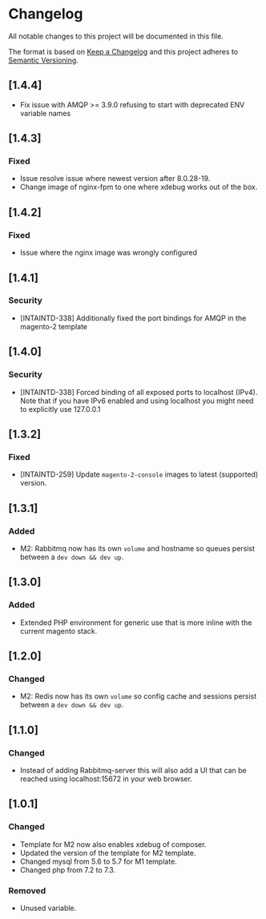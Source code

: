 # Changelog
All notable changes to this project will be documented in this file.

The format is based on [Keep a Changelog](http://keepachangelog.com/en/1.0.0/)
and this project adheres to [Semantic Versioning](http://semver.org/spec/v2.0.0.html).

## [1.4.4]
- Fix issue with AMQP >= 3.9.0 refusing to start with deprecated ENV variable names

## [1.4.3]
### Fixed
- Issue resolve issue where newest version after 8.0.28-19.
- Change image of nginx-fpm to one where xdebug works out of the box.

## [1.4.2]
### Fixed
- Issue where the nginx image was wrongly configured

## [1.4.1]
### Security
- [INTAINTD-338] Additionally fixed the port bindings for AMQP in the magento-2 template

## [1.4.0]
### Security
- [INTAINTD-338] Forced binding of all exposed ports to localhost (IPv4). Note that if you have IPv6 enabled and using localhost you might need to explicitly use 127.0.0.1

## [1.3.2]
### Fixed
- [INTAINTD-259] Update `magento-2-console` images to latest (supported) version.

## [1.3.1]
### Added
- M2: Rabbitmq now has its own `volume` and hostname so queues persist between a `dev down && dev up`.

## [1.3.0]
### Added
- Extended PHP environment for generic use that is more inline with the current magento stack.

## [1.2.0]
### Changed
- M2: Redis now has its own `volume` so config cache and sessions persist between a `dev down && dev up`.

## [1.1.0]
### Changed
- Instead of adding Rabbitmq-server this will also add a UI that can be reached using 
localhost:15672 in your web browser.

## [1.0.1]
### Changed
- Template for M2 now also enables xdebug of composer.
- Updated the version of the template for M2 template.
- Changed mysql from 5.6 to 5.7 for M1 template.
- Changed php from 7.2 to 7.3.

### Removed
- Unused variable.
